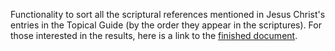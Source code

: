 Functionality to sort all the scriptural references mentioned in Jesus Christ's entries in the Topical Guide (by the order they appear in the scriptures). For those interested in the results, here is a link to the [finished document](https://docs.google.com/document/d/1TchpGi09l5rrMYTNii9y092AnU_vsSqOGbQtqsRFR1c/edit?usp=sharing).
